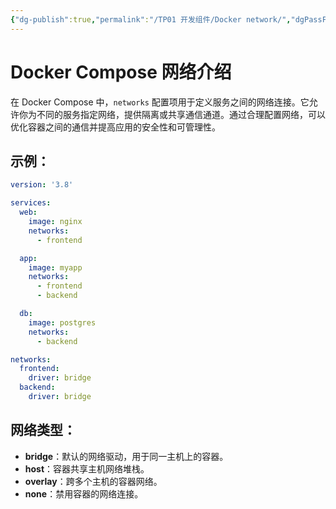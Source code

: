 ```yaml
---
{"dg-publish":true,"permalink":"/TP01 开发组件/Docker network/","dgPassFrontmatter":true,"created":"2024-11-29T10:01:05.671+08:00","updated":"2024-11-29T10:02:00.046+08:00"}
---
```


# Docker Compose 网络介绍

在 Docker Compose 中，`networks` 配置项用于定义服务之间的网络连接。它允许你为不同的服务指定网络，提供隔离或共享通信通道。通过合理配置网络，可以优化容器之间的通信并提高应用的安全性和可管理性。

## 示例：

```yaml
version: '3.8'

services:
  web:
    image: nginx
    networks:
      - frontend

  app:
    image: myapp
    networks:
      - frontend
      - backend

  db:
    image: postgres
    networks:
      - backend

networks:
  frontend:
    driver: bridge
  backend:
    driver: bridge
```

## 网络类型：

- **bridge**：默认的网络驱动，用于同一主机上的容器。
- **host**：容器共享主机网络堆栈。
- **overlay**：跨多个主机的容器网络。
- **none**：禁用容器的网络连接。